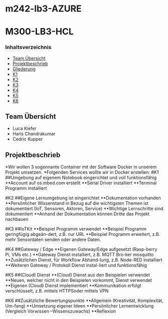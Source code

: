 # m242-lb3-AZURE
# M300-LB3-HCL

### Inhaltsverzeichnis
* [Team  Übersicht]()
* [Projektbeschrieb]()
* [Gliederung]()
* [K1](https://github.com/cdrc-kppr/M242-lb3-AZURE#k1)
* [K2](https://github.com/cdrc-kppr/M242-lb3-AZURE#k2)
* [K3](https://github.com/cdrc-kppr/M242-lb3-AZURE#k3)
* [K4](https://github.com/cdrc-kppr/M242-lb3-AZURE#k4)
* [K5](https://github.com/cdrc-kppr/M242-lb3-AZURE#k5)
* [K6](https://github.com/cdrc-kppr/M242-lb3-AZURE#k6)



## Team Übersicht
* Luca Kiefer
* Haris Chandrakumar
* Cedric Kupper

## Projektbeschrieb
*Wir wollen 3 sogennante Container mit der Software Docker in unserem Projekt umsetzen.
*Folgenden Services wollte wir in Docker erstellen:
#K1
##Umgebung auf eigenem Notebook eingerichtet und voll funktionsfähig
*•Account auf os.mbed.com erstellt
*•Serial Driver installiert
*•Terminal Programm installiert

#K2
##Eigene Lernumgebung ist eingerichtet
*•Dokumentation vorhanden
*•Persönlicher Wissenstand in Bezug auf die wichtigsten Themen ist dokumentiert (IoT, Sensoren, Aktoren, Service)
*•Wichtige Lernschritte sind dokumentiert
*•Anhand der Dokumentation können Dritte das Projekt nachbauen

#K3
##IoTKit
*•Beispiel Programm verwendet
*•Beispiel Programm geringfügig abgeän-dert, z.B. nur URL 
*•Beispiel Programm erweitert, z.B. mehr Sensordaten senden oder andere Daten.

#K4
##Gateway / Edge
*•Eigenen Gateway/Edge aufgesetzt (Rasp-berry Pi, VMs etc.)
*•Gateway Dienst installiert, z.B. MQTT Bro-ker mosquitto
*•Zusätzlichen Dienst, für Workflow Abhand-lung, z.B. Node-RED installiert
*•Weiteren Gateway / Protokoll Dienst instal-liert und funktionsfähig

#K5
##(Cloud) Dienst
*•(Cloud) Dienst aus den Beispielen verwendet
*•Neuen, welcher nicht in den Beispielen vorkommt, Dienst verwendet
*•Eigenen (Cloud) Dienst implementiert
*•Kommunikation erfolgt verschlüsselt, z.B. mittels HTTPSoder mittels VPN

#K6
##Zusätzliche Bewertungspunkte
*•Allgemein (Kreativität, Komplexität, Um-fang)
*•Umsetzung eigener Ideen
*•Persönlicher Lernentwicklung (Vergleich Vorwissen –Wissenszuwachs)
*•Reflexion
